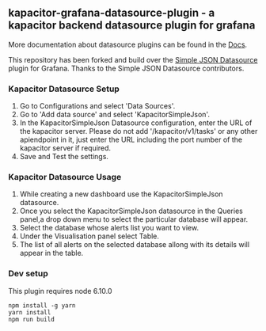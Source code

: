## kapacitor-grafana-datasource-plugin - a kapacitor backend datasource plugin for grafana

More documentation about datasource plugins can be found in the [Docs](https://github.com/grafana/grafana/blob/master/docs/sources/plugins/developing/datasources.md).

This repository has been forked and build over the [Simple JSON Datasource](https://github.com/grafana/simple-json-datasource) plugin for Grafana. Thanks to the Simple JSON Datasource contributors.


### Kapacitor Datasource Setup

1. Go to Configurations and select 'Data Sources'.
2. Go to 'Add data source' and select 'KapacitorSimpleJson'.
3. In the KapacitorSimpleJson Datasource configuration, enter the URL of the kapacitor server. Please do not add '/kapacitor/v1/tasks' or any other apiendpoint in it, just enter the URL including the port number of the kapacitor server if required.
4. Save and Test the settings.

### Kapacitor Datasource Usage

1. While creating a new dashboard use the KapacitorSimpleJson datasource.
2. Once you select the KapacitorSimpleJson datasource in the Queries panel,a drop down menu to select the particular database will appear.
3. Select the database whose alerts list you want to view.
4. Under the Visualisation panel select Table.
5. The list of all alerts on the selected database allong with its details will appear in the table.


### Dev setup

This plugin requires node 6.10.0

```
npm install -g yarn
yarn install
npm run build
```

